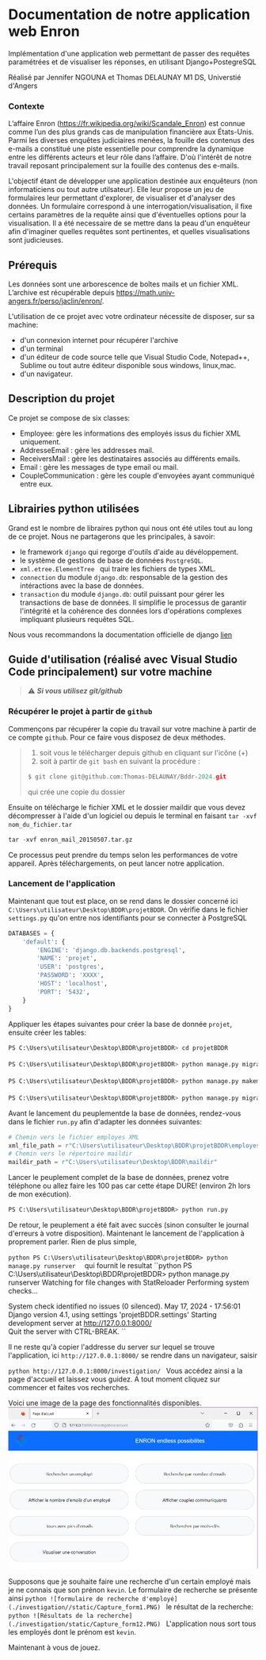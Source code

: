 # Documentation de notre application web Enron
 Implémentation d'une application web permettant de passer des requêtes paramétrées et de visualiser les réponses, en utilisant Django+PostegreSQL


Réalisé par Jennifer NGOUNA et Thomas DELAUNAY 
M1 DS, Universtié d'Angers


### Contexte

L’affaire Enron (https://fr.wikipedia.org/wiki/Scandale_Enron) est connue comme l’un des plus
grands cas de manipulation financière aux États-Unis. Parmi les diverses enquêtes judiciaires
menées, la fouille des contenus des e-mails a constitué une piste essentielle pour comprendre la
dynamique entre les différents acteurs et leur rôle dans l’affaire. D'où l'intérêt de notre travail reposant principalement sur la fouille des contenus des e-mails.

L'objectif étant de développer une application destinée aux enquêteurs (non informaticiens ou tout autre utilsateur).  Elle leur propose un jeu de formulaires leur permettant d'explorer, de visualiser et d'analyser des données. Un formulaire correspond à une interrogation/visualisation, il fixe certains paramètres de la requête ainsi que d'éventuelles options  pour la visualisation.  Il a été necessaire de se mettre dans la peau d'un enquêteur afin d'imaginer quelles requêtes sont
pertinentes, et quelles visualisations sont judicieuses.


## Prérequis

Les données sont une arborescence de boîtes mails et un fichier XML. L’archive est
récupérable depuis https://math.univ-angers.fr/perso/jaclin/enron/.

L'utilisation de ce projet avec votre ordinateur  nécessite de disposer, sur sa machine:
- d'un connexion internet pour récupérer l'archive
- d'un terminal 
- d'un éditeur de code source telle que Visual Studio Code, Notepad++, Sublime ou tout autre éditeur disponible sous windows, linux,mac.
- d'un navigateur.

[](#description)Description du projet
-----------------------------
Ce projet se compose de six classes:
- Employee: gère les informations des employés issus du fichier XML uniquement.
- AddresseEmail : gère les addresses mail.
- ReceiversMail : gère les destinataires associés au différents emails.
- Email : gère les messages de type email ou mail.
- CoupleCommunication : gère les couple d'envoyées ayant communiqué entre eux.

[](#librairies_python) Librairies python utilisées
----------------------------------------

Grand est le nombre de libraires python qui nous ont été utiles tout au long de ce projet. Nous ne partagerons que les principales, à savoir:

- le framework `django` qui regorge d'outils d'aide au dévéloppement.
- le système de gestions de base de données `PostgreSQL`.
- `xml.etree.ElementTree ` qui traire les fichiers de types XML.
- `connection` du module `django.db`: responsable de la gestion des intéractions avec la base de données.
- `transaction` du module `django.db`: outil puissant pour gérer les transactions de base de données. Il simplifie le processus de garantir l'intégrité et la cohérence des données lors d'opérations complexes impliquant plusieurs requêtes SQL.

Nous vous recommandons la documentation officielle de django [lien](https://docs.djangoproject.com/en/5.0/)



## Guide d'utilisation (réalisé avec Visual Studio Code principalement) sur votre machine

> ⚠️ **_Si vous utilisez _git/github__**

### Récupérer le projet à partir de `github`

 Commençons par récupérer la copie du travail sur votre machine à partir de ce compte `github`.  Pour ce faire vous disposez de deux méthodes.
> 1. soit vous le télécharger depuis github en cliquant sur l'icône (+)
> 1. soit à partir  de `git bash` en suivant la procédure : 
>````python
>$ git clone git@github.com:Thomas-DELAUNAY/Bddr-2024.git
>````
> qui crée une copie du dossier

Ensuite on télécharge le fichier XML et le dossier maildir que vous devez décompresser à l'aide d'un logiciel ou depuis le terminal en faisant `tar -xvf nom_du_fichier.tar`

````python
tar -xvf enron_mail_20150507.tar.gz
````
Ce processus peut prendre du temps selon les performances de votre appareil. Après téléchargements, on peut lancer notre application.

### Lancement de l'application

Maintenant que tout est place, on se rend dans le dossier concerné ici ` C:\Users\utilisateur\Desktop\BDDR\projetBDDR`. On vérifie dans le fichier `settings.py`  qu'on entre nos identifiants pour se connecter à PostgreSQL

````python
DATABASES = {
    'default': {
        'ENGINE': 'django.db.backends.postgresql',
        'NAME': 'projet',
        'USER': 'postgres',
        'PASSWORD': 'XXXX',
        'HOST': 'localhost',
        'PORT': '5432',
    }
}
````

Appliquer les étapes suivantes pour créer la base de donnée `projet`, ensuite créer les tables:
````python
PS C:\Users\utilisateur\Desktop\BDDR\projetBDDR> cd projetBDDR

PS C:\Users\utilisateur\Desktop\BDDR\projetBDDR> python manage.py migrate

PS C:\Users\utilisateur\Desktop\BDDR\projetBDDR> python manage.py makemigrations investigation

PS C:\Users\utilisateur\Desktop\BDDR\projetBDDR> python manage.py migrate
````
Avant le lancement du peuplementde la base de données, rendez-vous dans le fichier `run.py` afin d'adapter les données suivantes:

````python
# Chemin vers le fichier employes XML
xml_file_path = r"C:\Users\utilisateur\Desktop\BDDR\projetBDDR\employes_enron.xml"
# Chemin vers le répertoire maildir
maildir_path = r"C:\Users\utilisateur\Desktop\BDDR\maildir"
````

Lancer le peuplement complet de la base de données, prenez votre téléphone ou allez faire les 100 pas car cette étape DURE! (environ 2h lors de mon exécution).

````python
PS C:\Users\utilisateur\Desktop\BDDR\projetBDDR> python run.py
````

De retour, le peuplement a été fait avec succès (sinon consulter le journal d'erreurs à votre disposition). Maintenant le lancement de l'application à proprement parler. Rien de plus simple,

``python
PS C:\Users\utilisateur\Desktop\BDDR\projetBDDR> python manage.py runserver 
``
qui fournit le resultat
``python
PS C:\Users\utilisateur\Desktop\BDDR\projetBDDR> python manage.py runserver
Watching for file changes with StatReloader
Performing system checks...

System check identified no issues (0 silenced).
May 17, 2024 - 17:56:01
Django version 4.1, using settings 'projetBDDR.settings'
Starting development server at http://127.0.0.1:8000/   
Quit the server with CTRL-BREAK.
``

Il ne reste qu'à copier l'addresse du server sur lequel se trouve l'application, ici  `http://127.0.0.1:8000/` se rendre dans un navigateur, saisir

``python
http://127.0.0.1:8000/investigation/
``
Vous accédez ainsi a la page d'accueil et laissez vous guidez. A tout moment cliquez sur commencer et faites vos recherches.

Voici une image de la page des fonctionnalités disponibles.
![page d'accueil](./investigation/static/Capture.PNG)

Supposons que je souhaite faire une recherche d'un certain employé mais je ne connais que son prénon `kevin`. Le formulaire de recherche se présente ainsi 
``python
![formulaire de recherche d'employé](./investigation//static/Capture_form1.PNG)
``
le résultat de la recherche:
``python
![Résultats de la recherche](./investigation/static/Capture_form12.PNG)
``
L'application nous sort tous les employés dont le prénom est `kevin`.

Maintenant à vous de jouez.

